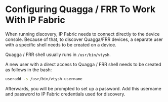 # Configuring Quagga / FRR To Work With IP Fabric

When running discovery, IP Fabric needs to connect directly to the
device console. Because of that, to discover Quagga/FRR devices, a separate user with a
specific shell needs to be created on a device.

Quagga / FRR shell usually runs in `/usr/bin/vtysh`.

A new user with a direct access to Quagga / FRR shell needs to be created
as follows in the bash:

``` bash
useradd -s /usr/bin/vtysh username
```

Afterwards, you will be prompted to set up a password. Add this username and password to IP Fabric credentials used for
discovery.
